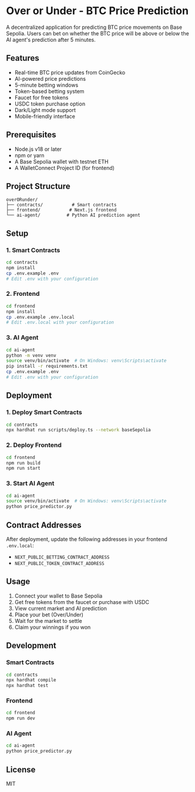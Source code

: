 # Over or Under - BTC Price Prediction

A decentralized application for predicting BTC price movements on Base Sepolia. Users can bet on whether the BTC price will be above or below the AI agent's prediction after 5 minutes.

## Features

- Real-time BTC price updates from CoinGecko
- AI-powered price predictions
- 5-minute betting windows
- Token-based betting system
- Faucet for free tokens
- USDC token purchase option
- Dark/Light mode support
- Mobile-friendly interface

## Prerequisites

- Node.js v18 or later
- npm or yarn
- A Base Sepolia wallet with testnet ETH
- A WalletConnect Project ID (for frontend)

## Project Structure

```
overORunder/
├── contracts/           # Smart contracts
├── frontend/           # Next.js frontend
└── ai-agent/          # Python AI prediction agent
```

## Setup

### 1. Smart Contracts

```bash
cd contracts
npm install
cp .env.example .env
# Edit .env with your configuration
```

### 2. Frontend

```bash
cd frontend
npm install
cp .env.example .env.local
# Edit .env.local with your configuration
```

### 3. AI Agent

```bash
cd ai-agent
python -m venv venv
source venv/bin/activate  # On Windows: venv\Scripts\activate
pip install -r requirements.txt
cp .env.example .env
# Edit .env with your configuration
```

## Deployment

### 1. Deploy Smart Contracts

```bash
cd contracts
npx hardhat run scripts/deploy.ts --network baseSepolia
```

### 2. Deploy Frontend

```bash
cd frontend
npm run build
npm run start
```

### 3. Start AI Agent

```bash
cd ai-agent
source venv/bin/activate  # On Windows: venv\Scripts\activate
python price_predictor.py
```

## Contract Addresses

After deployment, update the following addresses in your frontend `.env.local`:

- `NEXT_PUBLIC_BETTING_CONTRACT_ADDRESS`
- `NEXT_PUBLIC_TOKEN_CONTRACT_ADDRESS`

## Usage

1. Connect your wallet to Base Sepolia
2. Get free tokens from the faucet or purchase with USDC
3. View current market and AI prediction
4. Place your bet (Over/Under)
5. Wait for the market to settle
6. Claim your winnings if you won

## Development

### Smart Contracts

```bash
cd contracts
npx hardhat compile
npx hardhat test
```

### Frontend

```bash
cd frontend
npm run dev
```

### AI Agent

```bash
cd ai-agent
python price_predictor.py
```

## License

MIT 